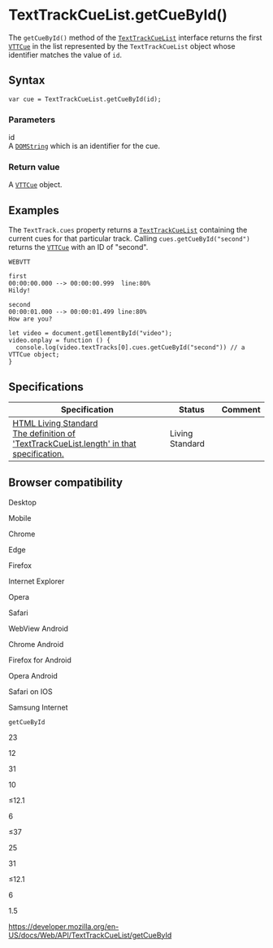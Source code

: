 TextTrackCueList.getCueById()
=============================

The `getCueById()` method of the [`TextTrackCueList`](../texttrackcuelist) interface returns the first [`VTTCue`](../vttcue) in the list represented by the `TextTrackCueList` object whose identifier matches the value of `id`.

Syntax
------

    var cue = TextTrackCueList.getCueById(id);

### Parameters

id  
A [`DOMString`](../domstring) which is an identifier for the cue.

### Return value

A [`VTTCue`](../vttcue) object.

Examples
--------

The <span class="page-not-created">`TextTrack.cues`</span> property returns a [`TextTrackCueList`](../texttrackcuelist) containing the current cues for that particular track. Calling `cues.getCueById("second")` returns the [`VTTCue`](../vttcue) with an ID of "second".

    WEBVTT

    first
    00:00:00.000 --> 00:00:00.999  line:80%
    Hildy!

    second
    00:00:01.000 --> 00:00:01.499 line:80%
    How are you?

    let video = document.getElementById("video");
    video.onplay = function () {
      console.log(video.textTracks[0].cues.getCueById("second")) // a VTTCue object;
    }

Specifications
--------------

<table><thead><tr class="header"><th>Specification</th><th>Status</th><th>Comment</th></tr></thead><tbody><tr class="odd"><td><a href="https://html.spec.whatwg.org/multipage/#dom-texttrackcuelist-length">HTML Living Standard<br />
<span class="small">The definition of 'TextTrackCueList.length' in that specification.</span></a></td><td><span class="spec-living">Living Standard</span></td><td></td></tr></tbody></table>

Browser compatibility
---------------------

Desktop

Mobile

Chrome

Edge

Firefox

Internet Explorer

Opera

Safari

WebView Android

Chrome Android

Firefox for Android

Opera Android

Safari on IOS

Samsung Internet

`getCueById`

23

12

31

10

≤12.1

6

≤37

25

31

≤12.1

6

1.5

<a href="https://developer.mozilla.org/en-US/docs/Web/API/TextTrackCueList/getCueById" class="_attribution-link">https://developer.mozilla.org/en-US/docs/Web/API/TextTrackCueList/getCueById</a>
